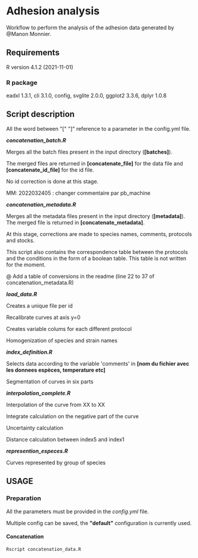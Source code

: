 # Adhesion analysis
Workflow to perform the analysis of the adhesion data generated by @Manon Monnier.

## Requirements

R version 4.1.2 (2021-11-01)

### R package


eadxl 1.3.1, cli 3.1.0, config, svglite 2.0.0, ggplot2 3.3.6, dplyr 1.0.8

## Script description
All the word between "[" "]" reference to a parameter in the config.yml file.

**_concatenation_batch.R_**

Merges all the batch files present in the input directory (**[batches]**). 

The merged files are returned in **[concatenate_file]** for the data file and **[concatenate_id_file]** for the id file.

No id correction is done at this stage.

MM: 2022032405 : changer commentaire par pb_machine




**_concatenation_metadata.R_**

Merges all the metadata files present in the input directory (**[metadata]**).
The merged file is returned in **[concatenate_metadata]**.

At this stage, corrections are made to species names, comments, protocols and stocks.

This script also contains the correspondence table between the protocols and the conditions in the form of a boolean table. This table is not written for the moment.

@ Add a table of conversions in the readme (line 22 to 37 of concatenation_metadata.R)

**_load_data.R_**


Creates a unique file per id

Recalibrate curves at axis y=0

Creates variable colums for each different protocol

Homogenization of species and strain names

**_index_definition.R_**

Selects data according to the variable 'comments' in **[nom du fichier avec les donnees espèces, temperature etc]**

Segmentation of curves in six parts

**_interpolation_complete.R_**

Interpolation of the curve from XX to XX

Integrate calculation on the negative part of the curve

Uncertainty calculation

Distance calculation between index5 and index1

**_represention_especes.R_**

Curves represented by group of species




## USAGE

### Preparation
All the parameters must be provided in the _config.yml_ file.

Multiple config can be saved, the **"default"** configuration is currently used.

#### Concatenation
``` shell
Rscript concatenation_data.R
```
